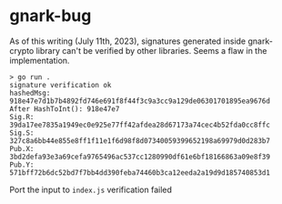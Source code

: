 # gnark-bug

As of this writing (July 11th, 2023), signatures generated inside gnark-crypto library can't be verified by other libraries. Seems a flaw in the implementation. 

```
> go run .
signature verification ok
hashedMsg: 918e47e7d1b7b4892fd746e691f8f44f3c9a3cc9a129de06301701895ea9676d
After HashToInt(): 918e47e7
Sig.R: 39da17ee7835a1949ec0e925e77ff42afdea28d67173a74cec4b52fda0cc8ffc
Sig.S: 327c8a6bb44e855e8ff1f11e1f6d98f8d07340059399652198a69979d0d283b7
Pub.X: 3bd2defa93e3a69cefa9765496ac537cc1280990df61e6bf18166863a09e8f39
Pub.Y: 571bff72b6dc52bd7f7bb4dd390feba74460b3ca12eeda2a19d9d185740853d1
```

Port the input to `index.js` verification failed

